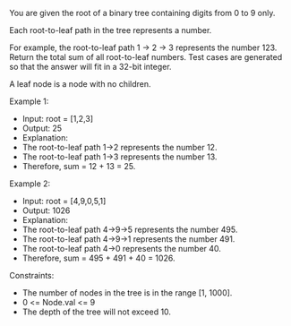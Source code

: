 You are given the root of a binary tree containing digits from 0 to 9 only.

Each root-to-leaf path in the tree represents a number.

For example, the root-to-leaf path 1 -> 2 -> 3 represents the number 123.
Return the total sum of all root-to-leaf numbers. Test cases are generated so that the answer will fit in a 32-bit integer.

A leaf node is a node with no children.

Example 1:


- Input: root = [1,2,3]
- Output: 25 
- Explanation:
- The root-to-leaf path 1->2 represents the number 12. 
- The root-to-leaf path 1->3 represents the number 13. 
- Therefore, sum = 12 + 13 = 25.

Example 2:


- Input: root = [4,9,0,5,1]
- Output: 1026 
- Explanation:
- The root-to-leaf path 4->9->5 represents the number 495. 
- The root-to-leaf path 4->9->1 represents the number 491. 
- The root-to-leaf path 4->0 represents the number 40. 
- Therefore, sum = 495 + 491 + 40 = 1026.

Constraints:
- The number of nodes in the tree is in the range [1, 1000]. 
- 0 <= Node.val <= 9 
- The depth of the tree will not exceed 10.